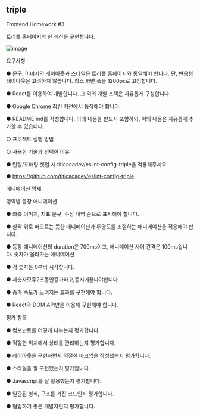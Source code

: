 ## triple

Frontend Homework #3

트리플 홈페이지의 한 섹션을 구현합니다.

![image](https://user-images.githubusercontent.com/61128538/174728224-876f15b2-9dc6-405f-9fb6-9192d92f56c1.png)


요구사항

● 문구, 이미지의 레이아웃과 스타일은 트리플 홈페이지와 동일해야 합니다. 단, 반응형 레이아웃은 고려하지 않습니다. 최소 화면 폭을 1200px로 고정합니다.

● React를 이용하여 개발합니다. 그 외의 개발 스택은 자유롭게 구성합니다.

● Google Chrome 최신 버전에서 동작해야 합니다.

● README.md를 작성합니다. 아래 내용을 반드시 포함하되, 이외 내용은 자유롭게
추가할 수 있습니다.

○ 프로젝트 실행 방법

○ 사용한 기술과 선택한 이유

● 린팅/포매팅 셋업 시 titicacadev/eslint-config-triple을 적용해주세요.

● https://github.com/titicacadev/eslint-config-triple

애니메이션 명세

영역별 등장 애니메이션

● 좌측 이미지, 지표 문구, 수상 내역 순으로 표시해야 합니다.

● 살짝 위로 떠오르는 듯한 애니메이션과 투명도를 조절하는 애니메이션을
적용해야 합니다.

● 등장 애니메이션의 duration은 700ms이고, 애니메이션 사이 간격은 100ms입니다.
숫자가 올라가는 애니메이션

● 각 숫자는 0부터 시작합니다.

● 세숫자모두2초동안증가하고,동시에끝나야합니다.

● 증가 속도가 느려지는 효과를 구현해야 합니다.

● React와 DOM API만을 이용해 구현해야 합니다.

평가 항목

● 컴포넌트를 어떻게 나누는지 평가합니다.

● 적절한 위치에서 상태를 관리하는지 평가합니다.

● 레이아웃을 구현하면서 적절한 마크업을 작성했는지 평가합니다.

● 스타일을 잘 구현했는지 평가합니다.

● Javascript를 잘 활용했는지 평가합니다.

● 일관된 형식, 구조를 가진 코드인지 평가합니다.

● 협업하기 좋은 개발자인지 평가합니다.
